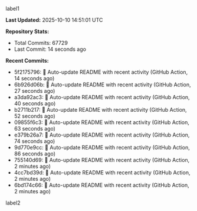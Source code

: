 
label1 
<!-- ACTIVITY_START -->
**Last Updated:** 2025-10-10 14:51:01 UTC

**Repository Stats:**
- Total Commits: 67729
- Last Commit: 14 seconds ago

**Recent Commits:**
- 5f2175796: 🤖 Auto-update README with recent activity (GitHub Action, 14 seconds ago)
- 6b926d06b: 🤖 Auto-update README with recent activity (GitHub Action, 27 seconds ago)
- a3da92ac3: 🤖 Auto-update README with recent activity (GitHub Action, 40 seconds ago)
- b2711b217: 🤖 Auto-update README with recent activity (GitHub Action, 52 seconds ago)
- 09855f6c3: 🤖 Auto-update README with recent activity (GitHub Action, 63 seconds ago)
- e379b26a7: 🤖 Auto-update README with recent activity (GitHub Action, 74 seconds ago)
- 9d770e9cc: 🤖 Auto-update README with recent activity (GitHub Action, 86 seconds ago)
- 755140d69: 🤖 Auto-update README with recent activity (GitHub Action, 2 minutes ago)
- 4cc7bd39d: 🤖 Auto-update README with recent activity (GitHub Action, 2 minutes ago)
- 6bd174c66: 🤖 Auto-update README with recent activity (GitHub Action, 2 minutes ago)
<!-- ACTIVITY_END -->

label2
